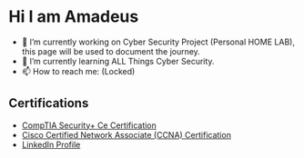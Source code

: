 # Hi I am Amadeus
- 🔭 I’m currently working on Cyber Security Project (Personal HOME LAB), this page will be used to document the journey.
- 🌱 I’m currently learning ALL Things Cyber Security.
- 📫 How to reach me: (Locked)
### <h2> Certifications </h2>
- [CompTIA Security+ Ce Certification](url)
- [Cisco Certified Network Associate (CCNA) Certification](url)
- [LinkedIn Profile](https://linkedin.com/in/alyatuu)
<!--
**karibueli/karibueli** is a ✨ _special_ ✨ repository because its `README.md` (this file) appears on your GitHub profile.



- ⚡ Fun fact: ...
-->
